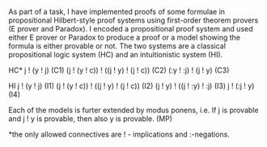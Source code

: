 As part of a task, I have implemented proofs of some formulae in propositional Hilbert-style proof systems using first-order theorem provers (E prover and Paradox). I encoded a propositional proof system and used either E prover or Paradox to produce a proof or a model showing the formula is either provable or not. 
The two systems are a classical propositional logic system (HC) and an intuitionistic system (HI).

HC*
j ! (y ! j) (C1)
(j ! (y ! c)) ! ((j ! y) ! (j ! c)) (C2)
(:y ! :j) ! (j ! y) (C3)

HI
j ! (y ! j) (I1)
(j ! (y ! c)) ! ((j ! y) ! (j ! c)) (I2)
(j ! y) ! ((j ! :y) ! :j) (I3)
j ! (:j ! y) (I4)

Each of the models is furter extended by modus ponens, i.e. 
If j is provable and j ! y is provable, then also y is provable. (MP)


*the only allowed connectives are ! - implications and :-negations.


